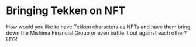 # Bringing Tekken on NFT

How would you like to have Tekken characters as NFTs and have them bring down the Mishima Financial Group or even battle it out against each other? LFG!
